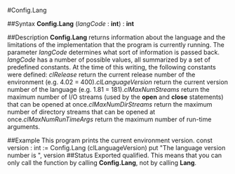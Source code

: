 
#Config.Lang

##Syntax
**Config.Lang** (*langCode* : **int**) : **int**

##Description
**Config.Lang** returns information about the language and the limitations of the implementation that the program is currently running. The parameter *langCode* determines what sort of information is passed back. *langCode* has a number of possible values, all summarized by a set of predefined constants.
At the time of this writing, the following constants were defined:
*clRelease* return the current release number of the environment (e.g. 4.02 = 400).*clLanguageVersion* return the current version number of the language (e.g. 1.81 = 181).*clMaxNumStreams* return the maximum number of I/O streams (used by the **open** and **close** statements) that can be opened at once.*clMaxNumDirStreams* return the maximum number of directory streams that can be opened at once.*clMaxNumRunTimeArgs* return the maximum number of run-time arguments.

##Example
This program prints the current environment version.
        const version : int := Config.Lang (clLanguageVersion)
        put "The language version number is ", version
##Status
Exported qualified.
This means that you can only call the function by calling **Config.Lang**, not by calling **Lang**.
